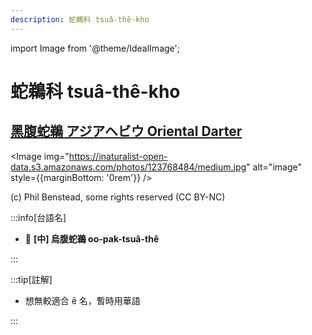 ```yaml
---
description: 蛇鵜科 tsuâ-thê-kho
---
```


import Image from '@theme/IdealImage';

# 蛇鵜科 tsuâ-thê-kho

## [黑腹蛇鵜 アジアヘビウ Oriental Darter](https://ebird.org/species/darter2)

<Image img="https://inaturalist-open-data.s3.amazonaws.com/photos/123768484/medium.jpg" alt="image" style={{marginBottom: '0rem'}} />

<p className="image-caption">
(c) Phil Benstead, some rights reserved (CC BY-NC)
</p>

:::info[台語名]

- 🎯 **[中] 烏腹蛇鵜 oo-pak-tsuâ-thê**

:::

:::tip[註解]

- 想無較適合 ê 名，暫時用華語

:::
